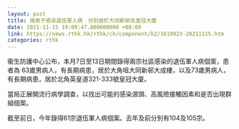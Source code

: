 ```yaml
---
layout: post
title: 兩男子感染退伍軍人病　分別居於大同新邨及皇冠大廈
date: 2021-11-15 19:09:47.000000000 +08:00
link: https://news.rthk.hk/rthk/ch/component/k2/1619923-20211115.htm
categories: rthk
---
```


衞生防護中心公布，本月7日至13日期間錄得兩宗社區感染的退伍軍人病個案，患者為 63歲男病人，有長期病患，居於大角咀大同新邨大成樓，以及73歲男病人，有長期病患，居於北角英皇道321-333號皇冠大廈。

當局正展開流行病學調查，以找出可能的感染源頭、高風險接觸因素和是否出現群組個案。

截至前日，今年錄得61宗退伍軍人病個案。去年及前分別有104及105宗。
